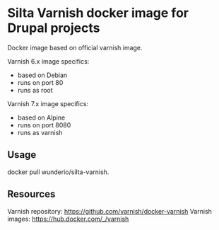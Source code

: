 # Silta Varnish docker image for Drupal projects

Docker image based on official varnish image.

Varnish 6.x image specifics:

- based on Debian
- runs on port 80
- runs as root

Varnish 7.x image specifics:

- based on Alpine
- runs on port 8080
- runs as varnish

## Usage

docker pull wunderio/silta-varnish.

## Resources

Varnish repository: https://github.com/varnish/docker-varnish
Varnish images: https://hub.docker.com/_/varnish
